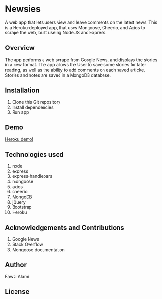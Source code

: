 # Newsies
A web app that lets users view and leave comments on the latest news. This is a Heroku-deployed app, that uses Mongoose, Cheerio, and Axios to scrape the web, built useing Node JS and Express.

## Overview
The app performs a web scrape from Google News, and displays the stories in a new format. The app allows the User to save some stories for later reading, as well as the ability to add comments on each saved articke. Stories and notes are saved in a MongoDB database.

## Installation
1. Clone this Git repository
1. Install dependencies
1. Run app

## Demo
[Heroku demo!](https://still-eyrie-90776.herokuapp.com/)

## Technologies used
1. node
1. express
1. express-handlebars
1. mongoose
1. axios
1. cheerio
1. MongoDB
1. jQuery
1. Bootstrap
1. Heroku

## Acknowledgements and Contributions
1. Google News
1. Stack Overflow
1. Mongoose documentation

## Author
Fawzi Alami

## License